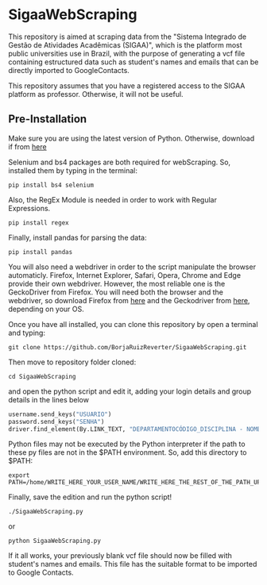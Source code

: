 # SigaaWebScraping
This repository is aimed at scraping data from the "Sistema Integrado de Gestão de Atividades Acadêmicas (SIGAA)", which is the platform most public universities use in Brazil, with the purpose of generating a vcf file containing estructured data such as student's names and emails that can be directly imported to GoogleContacts.

This repository assumes that you have a registered access to the SIGAA platform as professor. Otherwise, it will not be useful.

## Pre-Installation
Make sure you are using the latest version of Python. Otherwise, download if from [here](https://www.python.org/downloads/)

Selenium and bs4 packages are both required for webScraping. So, installed them by typing in the terminal:
```shell
pip install bs4 selenium
```

Also, the RegEx Module is needed in order to work with Regular Expressions.
```shell
pip install regex
```
Finally, install pandas for parsing the data:
```shell
pip install pandas
```
You will also need a webdriver in order to the script manipulate the browser automaticly. Firefox, Internet Explorer, Safari, Opera, Chrome and Edge provide their own webdriver. However, the most reliable one is the GeckoDriver from Firefox. You will need both the browser and the webdriver, so download Firefox from [here](https://www.mozilla.org/en-US/firefox/new/) and the Geckodriver from [here](https://github.com/mozilla/geckodriver/releases), depending on your OS.

Once you have all installed, you can clone this repository by open a terminal and typing:
```shell
git clone https://github.com/BorjaRuizReverter/SigaaWebScraping.git
```

Then move to repository folder cloned:
```shell
cd SigaaWebScraping
```
and open the python script and edit it, adding your login details and group details in the lines below
```python
username.send_keys("USUARIO")
password.send_keys("SENHA")
driver.find_element(By.LINK_TEXT, "DEPARTAMENTOCÓDIGO_DISCIPLINA - NOME_DISCIPLINA - TURMA").click()
```
Python files may not be executed by the Python interpreter if the path to these py files are not in the $PATH environment. So, add this directory to $PATH: 
```shell
export PATH=/home/WRITE_HERE_YOUR_USER_NAME/WRITE_HERE_THE_REST_OF_THE_PATH_UP_TO_SigaaWebScraping_DIRECTORY:$PATH
```
Finally, save the edition and run the python script!
```shell
./SigaaWebScraping.py
```
or 
```shell
python SigaaWebScraping.py
```
If it all works, your previously blank vcf file should now be filled with student's names and emails. This file has the suitable format to be imported to Google Contacts. 
